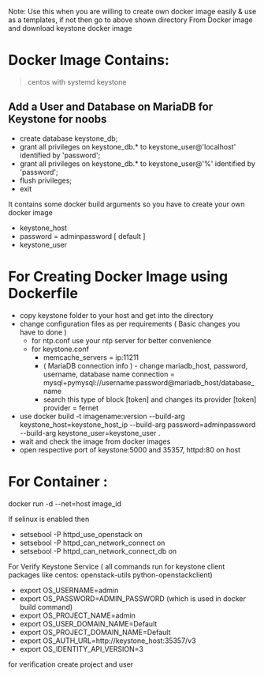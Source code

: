 Note: Use this when you are willing to create own docker image easily & use as a templates, 
      if not then go to above shown directory From Docker image and download keystone docker image

# Docker Image Contains:
> centos with systemd
> keystone

Add a User and Database on MariaDB for Keystone
for noobs
---
* create database keystone_db;
* grant all privileges on keystone_db.* to keystone_user@'localhost' identified by 'password'; 
* grant all privileges on keystone_db.* to keystone_user@'%' identified by 'password';
* flush privileges;
* exit

It contains some docker build arguments so you have to create your own docker image 
* keystone_host
* password = adminpassword [ default ]
* keystone_user

# For Creating Docker Image using Dockerfile
* copy keystone folder to your host and get into the directory
* change configuration files as per requirements  ( Basic changes you have to done )
  * for ntp.conf
    use your ntp server for better convenience  
  * for keystone.conf 
    * memcache_servers = ip:11211
    * ( MariaDB connection info ) - change mariadb_host, password, username, database name
      connection = mysql+pymysql://username:password@mariadb_host/database_name
    * search this type of block [token] and changes its provider 
      [token]
      provider = fernet     
* use docker build -t imagename:version --build-arg keystone_host=keystone_host_ip --build-arg password=adminpassword \
     --build-arg keystone_user=keystone_user .
* wait and check the image from docker images
* open respective port of keystone:5000 and 35357, httpd:80 on host

# For Container : 

docker run -d --net=host image_id

If selinux is enabled then
* setsebool -P httpd_use_openstack on 
* setsebool -P httpd_can_network_connect on 
* setsebool -P httpd_can_network_connect_db on 

For Verify Keystone Service ( all commands run for keystone client packages like centos: openstack-utils python-openstackclient)
* export OS_USERNAME=admin
* export OS_PASSWORD=ADMIN_PASSWORD (which is used in docker build command)
* export OS_PROJECT_NAME=admin
* export OS_USER_DOMAIN_NAME=Default
* export OS_PROJECT_DOMAIN_NAME=Default
* export OS_AUTH_URL=http://keystone_host:35357/v3
* export OS_IDENTITY_API_VERSION=3

 for verification create project and user

